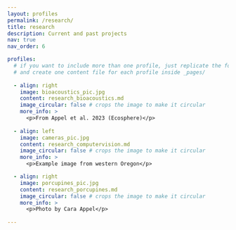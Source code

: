 ```yaml
---
layout: profiles
permalink: /research/
title: research
description: Current and past projects
nav: true
nav_order: 6

profiles:
  # if you want to include more than one profile, just replicate the following block
  # and create one content file for each profile inside _pages/
  
  - align: right
    image: bioacoustics_pic.jpg
    content: research_bioacoustics.md
    image_circular: false # crops the image to make it circular
    more_info: >
      <p>From Appel et al. 2023 (Ecosphere)</p>
      
  - align: left
    image: cameras_pic.jpg
    content: research_computervision.md
    image_circular: false # crops the image to make it circular
    more_info: >
      <p>Example image from western Oregon</p>

  - align: right
    image: porcupines_pic.jpg
    content: research_porcupines.md
    image_circular: false # crops the image to make it circular
    more_info: >
      <p>Photo by Cara Appel</p>
      
---
```


